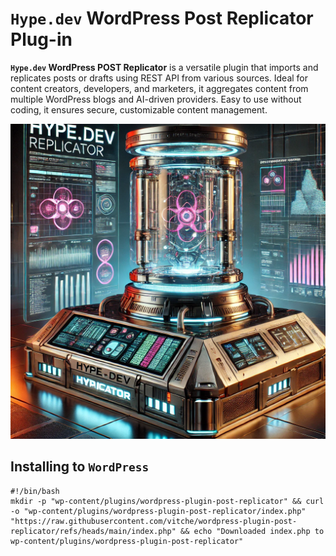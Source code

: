# `Hype.dev` WordPress Post Replicator Plug-in
**`Hype.dev` WordPress POST Replicator** is a versatile plugin that imports and replicates posts or drafts using REST API from various sources. Ideal for content creators, developers, and marketers, it aggregates content from multiple WordPress blogs and AI-driven providers. Easy to use without coding, it ensures secure, customizable content management.

<img src="replicator.png" alt="Hype.dev WordPress POST Replicator" />

## Installing to `WordPress`
```shell
#!/bin/bash
mkdir -p "wp-content/plugins/wordpress-plugin-post-replicator" && curl -o "wp-content/plugins/wordpress-plugin-post-replicator/index.php" "https://raw.githubusercontent.com/vitche/wordpress-plugin-post-replicator/refs/heads/main/index.php" && echo "Downloaded index.php to wp-content/plugins/wordpress-plugin-post-replicator"
```

